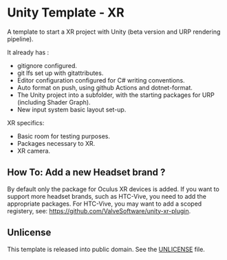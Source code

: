 # Unity Template - XR

A template to start a XR project with Unity (beta version and URP rendering pipeline).

It already has :
- gitignore configured.
- git lfs set up with gitattributes.
- Editor configuration configured for C# writing conventions.
- Auto format on push, using github Actions and dotnet-format.
- The Unity project into a subfolder, with the starting packages for URP (including Shader Graph).
- New input system basic layout set-up.

XR specifics:
- Basic room for testing purposes.
- Packages necessary to XR.
- XR camera.

## How To: Add a new Headset brand ?

By default only the package for Oculus XR devices is added. If you want to support more headset brands, such as HTC-Vive, you need to add the appropriate packages. 
For HTC-Vive, you may want to add a scoped registery, see: https://github.com/ValveSoftware/unity-xr-plugin.

## Unlicense

This template is released into public domain. See the [UNLICENSE](./UNLICENSE) file.
